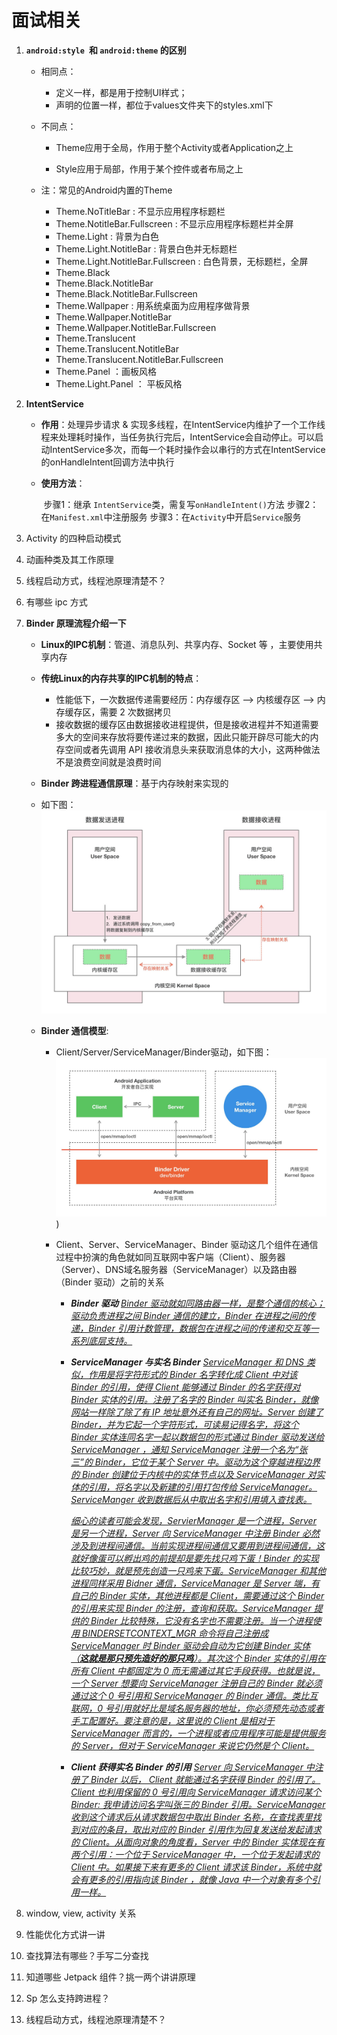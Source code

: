 #      面试相关

1. **`android:style `和 `android:theme` 的区别**

   - 相同点：

     - 定义一样，都是用于控制UI样式；
     - 声明的位置一样，都位于values文件夹下的styles.xml下

   - 不同点：

     - Theme应用于全局，作用于整个Activity或者Application之上

     - Style应用于局部，作用于某个控件或者布局之上

   - 注：常见的Android内置的Theme
     - Theme.NoTitleBar : 不显示应用程序标题栏
     - Theme.NotitleBar.Fullscreen : 不显示应用程序标题栏并全屏
     - Theme.Light : 背景为白色
     - Theme.Light.NotitleBar : 背景白色并无标题栏
     - Theme.Light.NotitleBar.Fullscreen : 白色背景，无标题栏，全屏
     - Theme.Black
     - Theme.Black.NotitleBar
     - Theme.Black.NotitleBar.Fullscreen
     - Theme.Wallpaper : 用系统桌面为应用程序做背景
     - Theme.Wallpaper.NotitleBar
     - Theme.Wallpaper.NotitleBar.Fullscreen
     - Theme.Translucent
     - Theme.Translucent.NotitleBar
     - Theme.Translucent.NotitleBar.Fullscreen
     - Theme.Panel ：画板风格
     - Theme.Light.Panel ： 平板风格



2. **IntentService**

   - **作用**：处理异步请求 & 实现多线程，在IntentService内维护了一个工作线程来处理耗时操作，当任务执行完后，IntentService会自动停止。可以启动IntentService多次，而每一个耗时操作会以串行的方式在IntentService的onHandleIntent回调方法中执行

   - **使用方法**：

     ​    步骤1：继承 `IntentService`类，需复写`onHandleIntent()`方法
     ​    步骤2：在`Manifest.xml`中注册服务
     ​    步骤3：在`Activity`中开启`Service`服务

3. Activity 的四种启动模式

4. 动画种类及其工作原理

5. 线程启动方式，线程池原理清楚不？

6. 有哪些 ipc 方式

7. **Binder 原理流程介绍一下**

   - **Linux的IPC机制**：管道、消息队列、共享内存、Socket 等 ，主要使用共享内存

   - **传统Linux的内存共享的IPC机制的特点**：

     - 性能低下，一次数据传递需要经历：内存缓存区 --> 内核缓存区 --> 内存缓存区，需要 2 次数据拷贝
     - 接收数据的缓存区由数据接收进程提供，但是接收进程并不知道需要多大的空间来存放将要传递过来的数据，因此只能开辟尽可能大的内存空间或者先调用 API 接收消息头来获取消息体的大小，这两种做法不是浪费空间就是浪费时间

   -  **Binder 跨进程通信原理**：基于内存映射来实现的

     - 如下图：![](https://github.com/lansword/MyImages/blob/main/v2-cbd7d2befbed12d4c8896f236df96dbf_r.jpg)

   - **Binder 通信模型**:

     - Client/Server/ServiceManager/Binder驱动，如下图：![](https://github.com/lansword/MyImages/blob/main/v2-729b3444cd784d882215a24067893d0e_r.jpg))

     - Client、Server、ServiceManager、Binder 驱动这几个组件在通信过程中扮演的角色就如同互联网中客户端（Client）、服务器（Server）、DNS域名服务器（ServiceManager）以及路由器（Binder 驱动）之前的关系

       - ***Binder 驱动***
         <u>*Binder 驱动就如同路由器一样，是整个通信的核心；驱动负责进程之间 Binder 通信的建立，Binder 在进程之间的传递，Binder 引用计数管理，数据包在进程之间的传递和交互等一系列底层支持。*</u>

       - ***ServiceManager 与实名 Binder***
         <u>*ServiceManager 和 DNS 类似，作用是将字符形式的 Binder 名字转化成 Client 中对该 Binder 的引用，使得 Client 能够通过 Binder 的名字获得对 Binder 实体的引用。注册了名字的 Binder 叫实名 Binder，就像网站一样除了除了有 IP 地址意外还有自己的网址。Server 创建了 Binder，并为它起一个字符形式，可读易记得名字，将这个 Binder 实体连同名字一起以数据包的形式通过 Binder 驱动发送给 ServiceManager ，通知 ServiceManager 注册一个名为“张三”的 Binder，它位于某个 Server 中。驱动为这个穿越进程边界的 Binder 创建位于内核中的实体节点以及 ServiceManager 对实体的引用，将名字以及新建的引用打包传给 ServiceManager。ServiceManger 收到数据后从中取出名字和引用填入查找表。*</u>

         <u>*细心的读者可能会发现，ServierManager 是一个进程，Server 是另一个进程，Server 向 ServiceManager 中注册 Binder 必然涉及到进程间通信。当前实现进程间通信又要用到进程间通信，这就好像蛋可以孵出鸡的前提却是要先找只鸡下蛋！Binder 的实现比较巧妙，就是预先创造一只鸡来下蛋。ServiceManager 和其他进程同样采用 Bidner 通信，ServiceManager 是 Server 端，有自己的 Binder 实体，其他进程都是 Client，需要通过这个 Binder 的引用来实现 Binder 的注册，查询和获取。ServiceManager 提供的 Binder 比较特殊，它没有名字也不需要注册。当一个进程使用 BINDERSETCONTEXT_MGR 命令将自己注册成 ServiceManager 时 Binder 驱动会自动为它创建 Binder 实体（**这就是那只预先造好的那只鸡**）。其次这个 Binder 实体的引用在所有 Client 中都固定为 0 而无需通过其它手段获得。也就是说，一个 Server 想要向 ServiceManager 注册自己的 Binder 就必须通过这个 0 号引用和 ServiceManager 的 Binder 通信。类比互联网，0 号引用就好比是域名服务器的地址，你必须预先动态或者手工配置好。要注意的是，这里说的 Client 是相对于 ServiceManager 而言的，一个进程或者应用程序可能是提供服务的 Server，但对于 ServiceManager 来说它仍然是个 Client。*</u>

       - ***Client 获得实名 Binder 的引用***
         <u>*Server 向 ServiceManager 中注册了 Binder 以后， Client 就能通过名字获得 Binder 的引用了。Client 也利用保留的 0 号引用向 ServiceManager 请求访问某个 Binder: 我申请访问名字叫张三的 Binder 引用。ServiceManager 收到这个请求后从请求数据包中取出 Binder 名称，在查找表里找到对应的条目，取出对应的 Binder 引用作为回复发送给发起请求的 Client。从面向对象的角度看，Server 中的 Binder 实体现在有两个引用：一个位于 ServiceManager 中，一个位于发起请求的 Client 中。如果接下来有更多的 Client 请求该 Binder，系统中就会有更多的引用指向该 Binder ，就像 Java 中一个对象有多个引用一样。*</u>

8. window, view, activity 关系
9. 性能优化方式讲一讲

10. 查找算法有哪些？手写二分查找
11. 知道哪些 Jetpack 组件？挑一两个讲讲原理
12. Sp 怎么支持跨进程？
13. 线程启动方式，线程池原理清楚不？